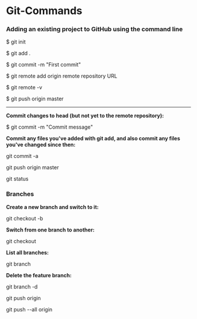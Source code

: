 # Git-Commands

### Adding an existing project to GitHub using the command line

$ git init

$ git add .

$ git commit -m "First commit"

$ git remote add origin remote repository URL

$ git remote -v

$ git push origin master

--------------------------------------------------------

**Commit changes to head (but not yet to the remote repository):**

$ git commit -m "Commit message"


**Commit any files you've added with git add, and also commit any files you've changed since then:**

git commit -a

git push origin master

git status

### Branches

**Create a new branch and switch to it:**

git checkout -b <branchname>
  
  
**Switch from one branch to another:**

git checkout <branchname>
  
  
**List all branches:**

git branch


**Delete the feature branch:**

git branch -d <branchname>

git push origin <branchname>
  
git push --all origin
